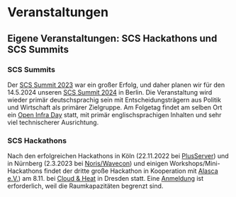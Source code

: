 # Veranstaltungen

## Eigene Veranstaltungen: SCS Hackathons und SCS Summits

### SCS Summits

Der [SCS Summit 2023](summit2023) war ein großer Erfolg, und daher planen wir für den 14.5.2024
unseren [SCS Summit 2024](summit2024) in Berlin. Die Veranstaltung wird wieder primär deutschsprachig
sein mit Entscheidungsträgern aus Politik und Wirtschaft als primärer Zielgruppe. Am Folgetag
findet am selben Ort ein [Open Infra Day](stack.org/events/openstackdays#tab=events_tab) statt,
mit primär englischsprachigen Inhalten und sehr viel technischerer Ausrichtung.

### SCS Hackathons

Nach den erfolgreichen Hackathons in Köln (22.11.2022 bei [PlusServer](https://plusserver.com/))
und in Nürnberg (2.3.2023 bei [Noris/Wavecon](https://wavecon.de/)) und einigen 
Workshops/Mini-Hackathons findet der dritte große Hackathon in Kooperation mit
[Alasca e.V.](https://alsaca.cloud/)) am 8.11. bei [Cloud & Heat](https://cloudandheat.com/)
in Dresden statt. Eine [Anmeldung](https://events.scs.community/hackathon-3/) ist erforderlich,
weil die Raumkapazitäten begrenzt sind.

<!--TODO: ## Veranstaltungen mit aktiver SCS Teilnahme-->
